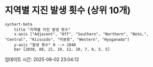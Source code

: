 # 지역별 지진 발생 횟수 (상위 10개)

```mermaid
xychart-beta
    title "지역별 지진 발생 횟수"
    x-axis ["Adjacent", "Off", "Southern", "Northern", "Noto,", "Central", "Kiisuido", "미분류", "Western", "Hyuganada"]
    y-axis "발생 횟수" 0 --> 2040
    bar [2038, 88, 21, 19, 12, 10, 7, 6, 5, 5]
```

업데이트 시간: 2025-08-02 23:04:12
